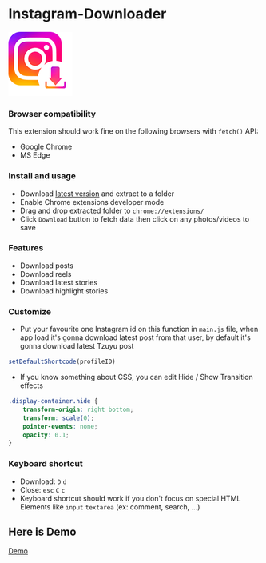 # Instagram-Downloader

![](icons/icon128.png)

### Browser compatibility ###

This extension should work fine on the following browsers with `fetch()` API:
* Google Chrome
* MS Edge
### Install and usage ###
* Download [latest version](https://github.com/HOAIAN2/Instagram-Downloader/releases) and extract to a folder
* Enable Chrome extensions developer mode
* Drag and drop extracted folder to `chrome://extensions/`
* Click `Download` button to fetch data then click on any photos/videos to save
### Features ###
* Download posts
* Download reels
* Download latest stories
* Download highlight stories
### Customize
* Put your favourite one Instagram id on this function in `main.js` file, when app load it's gonna download latest post from that user, by default it's gonna download latest Tzuyu post
```js
setDefaultShortcode(profileID)
```
* If you know something about CSS, you can edit Hide / Show Transition effects
```css
.display-container.hide {
    transform-origin: right bottom;
    transform: scale(0);
    pointer-events: none;
    opacity: 0.1;
}
```
### Keyboard shortcut ###
* Download: `D` `d`
* Close: `esc` `C` `c`
* Keyboard shortcut should work if you don't focus on special HTML Elements like `input` `textarea` (ex: comment, search, ...)
## Here is Demo
[Demo](https://user-images.githubusercontent.com/98139595/208013689-2b731fc1-75fb-48b1-b6a6-6d84ab46e740.mp4)
